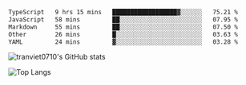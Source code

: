 <!--START_SECTION:waka-->

```txt
TypeScript   9 hrs 15 mins   ██████████████████▓░░░░░░   75.21 %
JavaScript   58 mins         ██░░░░░░░░░░░░░░░░░░░░░░░   07.95 %
Markdown     55 mins         ██░░░░░░░░░░░░░░░░░░░░░░░   07.50 %
Other        26 mins         █░░░░░░░░░░░░░░░░░░░░░░░░   03.63 %
YAML         24 mins         ▓░░░░░░░░░░░░░░░░░░░░░░░░   03.28 %
```

<!--END_SECTION:waka-->

<!--START_SECTION:stats-->
![tranviet0710's GitHub stats](https://github-readme-stats.vercel.app/api?username=tranviet0710&show_icons=true&theme=transparent&rank_icon=github)
<!--END_SECTION:stats-->

<!--START_SECTION:repo-->
<!--END_SECTION:repo-->

<!--START_SECTION:top-lang-->
![Top Langs](https://github-readme-stats.vercel.app/api/top-langs/?username=tranviet0710&layout=pie)
<!--END_SECTION:top-lang-->